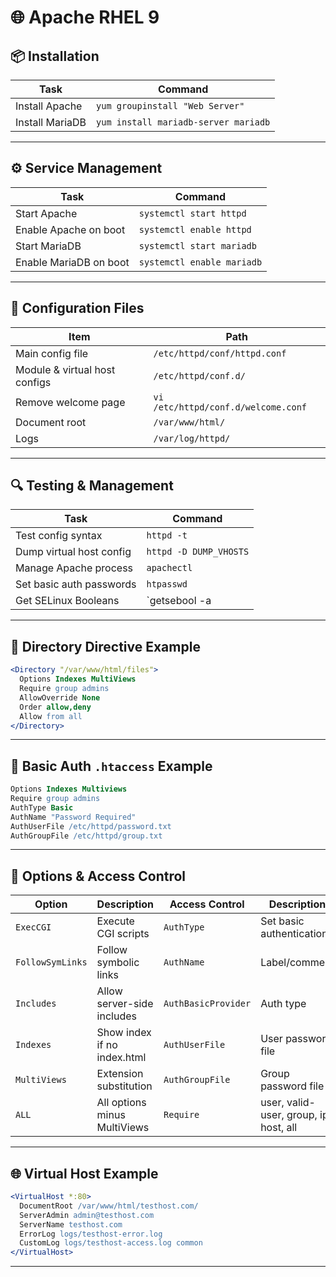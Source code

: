 # 🌐 Apache RHEL 9

## 📦 Installation

| Task | Command |
|------|---------|
| Install Apache | `yum groupinstall "Web Server"` |
| Install MariaDB | `yum install mariadb-server mariadb` |

---

## ⚙️ Service Management

| Task | Command |
|------|---------|
| Start Apache | `systemctl start httpd` |
| Enable Apache on boot | `systemctl enable httpd` |
| Start MariaDB | `systemctl start mariadb` |
| Enable MariaDB on boot | `systemctl enable mariadb` |

---

## 🧾 Configuration Files

| Item | Path |
|------|------|
| Main config file | `/etc/httpd/conf/httpd.conf` |
| Module & virtual host configs | `/etc/httpd/conf.d/` |
| Remove welcome page | `vi /etc/httpd/conf.d/welcome.conf` |
| Document root | `/var/www/html/` |
| Logs | `/var/log/httpd/` |

---

## 🔍 Testing & Management

| Task | Command |
|------|---------|
| Test config syntax | `httpd -t` |
| Dump virtual host config | `httpd -D DUMP_VHOSTS` |
| Manage Apache process | `apachectl` |
| Set basic auth passwords | `htpasswd` |
| Get SELinux Booleans | `getsebool -a | grep 'httpd'` |

---

## 📁 Directory Directive Example

```apache
<Directory "/var/www/html/files">
  Options Indexes MultiViews
  Require group admins
  AllowOverride None
  Order allow,deny
  Allow from all
</Directory>
```

---

## 🔐 Basic Auth `.htaccess` Example

```apache
Options Indexes Multiviews
Require group admins
AuthType Basic
AuthName "Password Required"
AuthUserFile /etc/httpd/password.txt
AuthGroupFile /etc/httpd/group.txt
```

---

## 🧩 Options & Access Control

| Option | Description | Access Control | Description |
|--------|-------------|----------------|-------------|
| `ExecCGI` | Execute CGI scripts | `AuthType` | Set basic authentication |
| `FollowSymLinks` | Follow symbolic links | `AuthName` | Label/comment |
| `Includes` | Allow server-side includes | `AuthBasicProvider` | Auth type |
| `Indexes` | Show index if no index.html | `AuthUserFile` | User password file |
| `MultiViews` | Extension substitution | `AuthGroupFile` | Group password file |
| `ALL` | All options minus MultiViews | `Require` | user, valid-user, group, ip, host, all |

---

## 🌐 Virtual Host Example

```apache
<VirtualHost *:80>
  DocumentRoot /var/www/html/testhost.com/
  ServerAdmin admin@testhost.com
  ServerName testhost.com
  ErrorLog logs/testhost-error.log
  CustomLog logs/testhost-access.log common
</VirtualHost>
```

---

 
